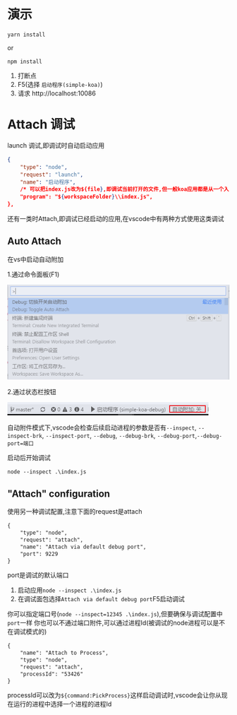 # 演示

```
yarn install
```
or
```
npm install
```

1.  打断点
2.  F5(选择 `启动程序(simple-koa)`)
3.  请求 http://localhost:10086

# Attach 调试

launch 调试,即调试时自动启动应用

``` JSON
{
    "type": "node",
    "request": "launch",
    "name": "启动程序",
    /* 可以把index.js改为${file},即调试当前打开的文件,但一般koa应用都是从一个入口启动的 */
    "program": "${workspaceFolder}\\index.js", 
},
```

还有一类时Attach,即调试已经启动的应用,在vscode中有两种方式使用这类调试

## Auto Attach

在vs中启动自动附加 

1.通过命令面板(F1)  

![](./imgs/Snipaste_2018-05-27_13-39-53.png)

2.通过状态栏按钮  

![](./imgs/Snipaste_2018-05-27_13-41-14.png)

自动附件模式下,vscode会检查后续启动进程的参数是否有`--inspect`, `--inspect-brk`, `--inspect-port`, `--debug`, `--debug-brk`, `--debug-port`,`--debug-port=端口`

启动后开始调试

```
node --inspect .\index.js
```

## "Attach" configuration

使用另一种调试配置,注意下面的request是attach
```
{
    "type": "node",
    "request": "attach",
    "name": "Attach via default debug port",
    "port": 9229
}
```
port是调试的默认端口

1. 启动应用`node --inspect .\index.js`
2. 在调试面包选择`Attach via default debug port`F5启动调试

你可以指定端口号(`node --inspect=12345 .\index.js`),但要确保与调试配置中`port`一样
你也可以不通过端口附件,可以通过进程Id(被调试的node进程可以是不在调试模式的)

```
{
    "name": "Attach to Process",
    "type": "node",
    "request": "attach",
    "processId": "53426"
}
```

processId可以改为`${command:PickProcess}`这样启动调试时,vscode会让你从现在运行的进程中选择一个进程的进程Id
